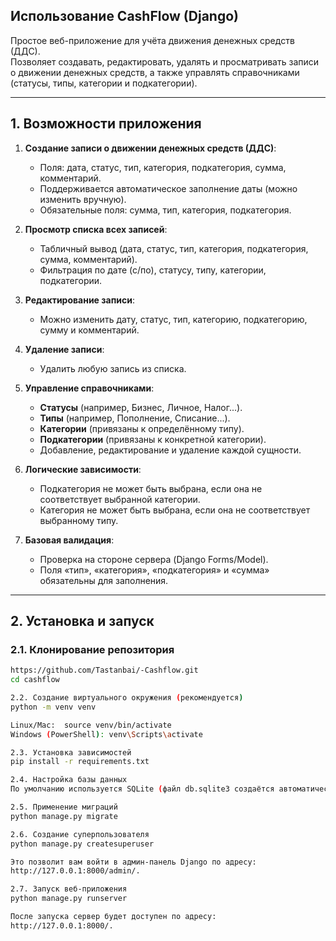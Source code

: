 ## Использование CashFlow (Django)

Простое веб-приложение для учёта движения денежных средств (ДДС).  
Позволяет создавать, редактировать, удалять и просматривать записи о движении денежных средств, а также управлять справочниками (статусы, типы, категории и подкатегории).

---

## 1. Возможности приложения

1. **Создание записи о движении денежных средств (ДДС)**:
   - Поля: дата, статус, тип, категория, подкатегория, сумма, комментарий.
   - Поддерживается автоматическое заполнение даты (можно изменить вручную).
   - Обязательные поля: сумма, тип, категория, подкатегория.

2. **Просмотр списка всех записей**:
   - Табличный вывод (дата, статус, тип, категория, подкатегория, сумма, комментарий).
   - Фильтрация по дате (с/по), статусу, типу, категории, подкатегории.

3. **Редактирование записи**:
   - Можно изменить дату, статус, тип, категорию, подкатегорию, сумму и комментарий.

4. **Удаление записи**:
   - Удалить любую запись из списка.

5. **Управление справочниками**:
   - **Статусы** (например, Бизнес, Личное, Налог...).
   - **Типы** (например, Пополнение, Списание...).
   - **Категории** (привязаны к определённому типу).
   - **Подкатегории** (привязаны к конкретной категории).
   - Добавление, редактирование и удаление каждой сущности.

6. **Логические зависимости**:
   - Подкатегория не может быть выбрана, если она не соответствует выбранной категории.
   - Категория не может быть выбрана, если она не соответствует выбранному типу.

7. **Базовая валидация**:
   - Проверка на стороне сервера (Django Forms/Model).
   - Поля «тип», «категория», «подкатегория» и «сумма» обязательны для заполнения.
---
## 2. Установка и запуск
### 2.1. Клонирование репозитория

```bash
https://github.com/Tastanbai/-Cashflow.git
cd cashflow

2.2. Создание виртуального окружения (рекомендуется) 
python -m venv venv

Linux/Mac:  source venv/bin/activate
Windows (PowerShell): venv\Scripts\activate

2.3. Установка зависимостей
pip install -r requirements.txt

2.4. Настройка базы данных
По умолчанию используется SQLite (файл db.sqlite3 создаётся автоматически).

2.5. Применение миграций
python manage.py migrate

2.6. Создание суперпользователя
python manage.py createsuperuser

Это позволит вам войти в админ-панель Django по адресу:
http://127.0.0.1:8000/admin/.

2.7. Запуск веб-приложения
python manage.py runserver

После запуска сервер будет доступен по адресу:
http://127.0.0.1:8000/.
